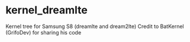 # kernel_dreamlte
Kernel tree for Samsung S8 (dreamlte and dream2lte)
Credit to BatKernel (GrifoDev) for sharing his code
